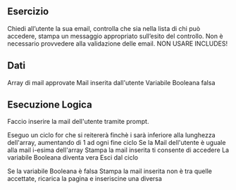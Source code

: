 ## Esercizio
Chiedi all’utente la sua email,
controlla che sia nella lista di chi può accedere,
stampa un messaggio appropriato sull’esito del controllo.
Non è necessario provvedere alla validazione delle email.
NON USARE INCLUDES!

## Dati
Array di mail approvate
Mail inserita dall'utente
Variabile Booleana falsa

## Esecuzione Logica
Faccio inserire la mail dell'utente tramite prompt.

Eseguo un ciclo for che si reitererà finchè i sarà inferiore alla lunghezza dell'array, aumentando di 1 ad ogni fine ciclo
    Se la Mail dell'utente è uguale alla mail i-esima dell'array
        Stampa la mail inserita ti consente di accedere
        La variabile Booleana diventa vera
        Esci dal ciclo

Se la variabile Booleana è falsa
    Stampa la mail inserita non è tra quelle accettate, ricarica la pagina e inseriscine una diversa
